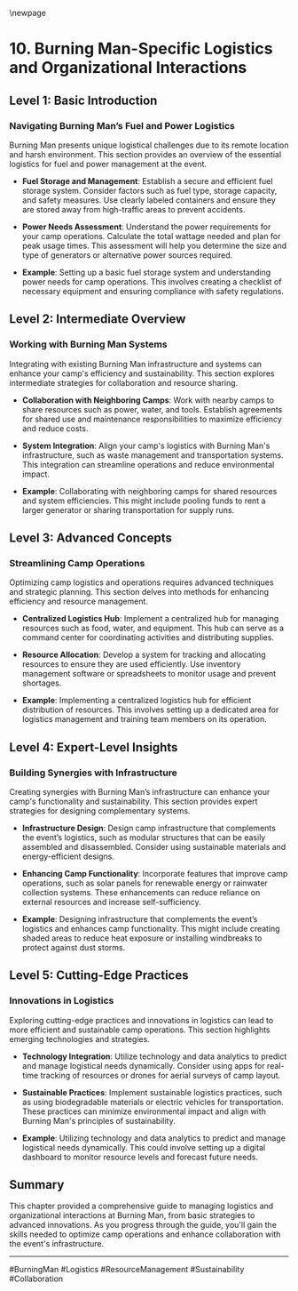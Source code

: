 \newpage

# 10. Burning Man-Specific Logistics and Organizational Interactions

## Level 1: Basic Introduction

### Navigating Burning Man’s Fuel and Power Logistics

Burning Man presents unique logistical challenges due to its remote location and harsh environment. This section provides an overview of the essential logistics for fuel and power management at the event.

- **Fuel Storage and Management**: Establish a secure and efficient fuel storage system. Consider factors such as fuel type, storage capacity, and safety measures. Use clearly labeled containers and ensure they are stored away from high-traffic areas to prevent accidents.

- **Power Needs Assessment**: Understand the power requirements for your camp operations. Calculate the total wattage needed and plan for peak usage times. This assessment will help you determine the size and type of generators or alternative power sources required.

- **Example**: Setting up a basic fuel storage system and understanding power needs for camp operations. This involves creating a checklist of necessary equipment and ensuring compliance with safety regulations.

## Level 2: Intermediate Overview

### Working with Burning Man Systems

Integrating with existing Burning Man infrastructure and systems can enhance your camp's efficiency and sustainability. This section explores intermediate strategies for collaboration and resource sharing.

- **Collaboration with Neighboring Camps**: Work with nearby camps to share resources such as power, water, and tools. Establish agreements for shared use and maintenance responsibilities to maximize efficiency and reduce costs.

- **System Integration**: Align your camp's logistics with Burning Man's infrastructure, such as waste management and transportation systems. This integration can streamline operations and reduce environmental impact.

- **Example**: Collaborating with neighboring camps for shared resources and system efficiencies. This might include pooling funds to rent a larger generator or sharing transportation for supply runs.

## Level 3: Advanced Concepts

### Streamlining Camp Operations

Optimizing camp logistics and operations requires advanced techniques and strategic planning. This section delves into methods for enhancing efficiency and resource management.

- **Centralized Logistics Hub**: Implement a centralized hub for managing resources such as food, water, and equipment. This hub can serve as a command center for coordinating activities and distributing supplies.

- **Resource Allocation**: Develop a system for tracking and allocating resources to ensure they are used efficiently. Use inventory management software or spreadsheets to monitor usage and prevent shortages.

- **Example**: Implementing a centralized logistics hub for efficient distribution of resources. This involves setting up a dedicated area for logistics management and training team members on its operation.

## Level 4: Expert-Level Insights

### Building Synergies with Infrastructure

Creating synergies with Burning Man’s infrastructure can enhance your camp's functionality and sustainability. This section provides expert strategies for designing complementary systems.

- **Infrastructure Design**: Design camp infrastructure that complements the event’s logistics, such as modular structures that can be easily assembled and disassembled. Consider using sustainable materials and energy-efficient designs.

- **Enhancing Camp Functionality**: Incorporate features that improve camp operations, such as solar panels for renewable energy or rainwater collection systems. These enhancements can reduce reliance on external resources and increase self-sufficiency.

- **Example**: Designing infrastructure that complements the event’s logistics and enhances camp functionality. This might include creating shaded areas to reduce heat exposure or installing windbreaks to protect against dust storms.

## Level 5: Cutting-Edge Practices

### Innovations in Logistics

Exploring cutting-edge practices and innovations in logistics can lead to more efficient and sustainable camp operations. This section highlights emerging technologies and strategies.

- **Technology Integration**: Utilize technology and data analytics to predict and manage logistical needs dynamically. Consider using apps for real-time tracking of resources or drones for aerial surveys of camp layout.

- **Sustainable Practices**: Implement sustainable logistics practices, such as using biodegradable materials or electric vehicles for transportation. These practices can minimize environmental impact and align with Burning Man's principles of sustainability.

- **Example**: Utilizing technology and data analytics to predict and manage logistical needs dynamically. This could involve setting up a digital dashboard to monitor resource levels and forecast future needs.

## Summary

This chapter provided a comprehensive guide to managing logistics and organizational interactions at Burning Man, from basic strategies to advanced innovations. As you progress through the guide, you'll gain the skills needed to optimize camp operations and enhance collaboration with the event's infrastructure.

---

#BurningMan #Logistics #ResourceManagement #Sustainability #Collaboration
